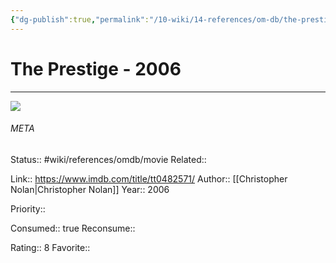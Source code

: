 ```yaml
---
{"dg-publish":true,"permalink":"/10-wiki/14-references/om-db/the-prestige-2006/","title":"The Prestige","tags":["mediaDB/tv/movie"]}
---
```



# The Prestige - 2006
---
![](https://m.media-amazon.com/images/M/MV5BMjA4NDI0MTIxNF5BMl5BanBnXkFtZTYwNTM0MzY2._V1_SX300.jpg)





###### META
Status:: #wiki/references/omdb/movie
Related:: 

Link:: https://www.imdb.com/title/tt0482571/
Author:: [[Christopher Nolan\|Christopher Nolan]]
Year:: 2006

Priority:: 

Consumed:: true
Reconsume:: 

Rating:: 8
Favorite:: 
